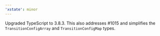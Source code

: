 ```yaml
---
'xstate': minor
---
```


Upgraded TypeScript to 3.8.3. This also addresses #1015 and simplifies the `TransitionConfigArray` and `TransitionConfigMap` types.
